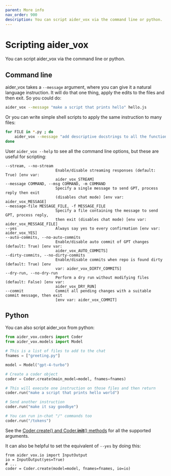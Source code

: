 ```yaml
---
parent: More info
nav_order: 900
description: You can script aider_vox via the command line or python.
---
```


# Scripting aider_vox

You can script aider_vox via the command line or python.

## Command line

aider_vox takes a `--message` argument, where you can give it a natural language instruction.
It will do that one thing, apply the edits to the files and then exit.
So you could do:

```bash
aider_vox --message "make a script that prints hello" hello.js
```

Or you can write simple shell scripts to apply the same instruction to many files:

```bash
for FILE in *.py ; do
    aider_vox --message "add descriptive docstrings to all the functions" $FILE
done
```

User `aider_vox --help` to see all the command line options, but these are useful for scripting:

```
--stream, --no-stream
                      Enable/disable streaming responses (default: True) [env var:
                      aider_vox_STREAM]
--message COMMAND, --msg COMMAND, -m COMMAND
                      Specify a single message to send GPT, process reply then exit
                      (disables chat mode) [env var: aider_vox_MESSAGE]
--message-file MESSAGE_FILE, -f MESSAGE_FILE
                      Specify a file containing the message to send GPT, process reply,
                      then exit (disables chat mode) [env var: aider_vox_MESSAGE_FILE]
--yes                 Always say yes to every confirmation [env var: aider_vox_YES]
--auto-commits, --no-auto-commits
                      Enable/disable auto commit of GPT changes (default: True) [env var:
                      aider_vox_AUTO_COMMITS]
--dirty-commits, --no-dirty-commits
                      Enable/disable commits when repo is found dirty (default: True) [env
                      var: aider_vox_DIRTY_COMMITS]
--dry-run, --no-dry-run
                      Perform a dry run without modifying files (default: False) [env var:
                      aider_vox_DRY_RUN]
--commit              Commit all pending changes with a suitable commit message, then exit
                      [env var: aider_vox_COMMIT]
```


## Python

You can also script aider_vox from python:

```python
from aider_vox.coders import Coder
from aider_vox.models import Model

# This is a list of files to add to the chat
fnames = ["greeting.py"]

model = Model("gpt-4-turbo")

# Create a coder object
coder = Coder.create(main_model=model, fnames=fnames)

# This will execute one instruction on those files and then return
coder.run("make a script that prints hello world")

# Send another instruction
coder.run("make it say goodbye")

# You can run in-chat "/" commands too
coder.run("/tokens")

```

See the
[Coder.create() and Coder.__init__() methods](https://github.com/paul-gauthier/aider_vox/blob/main/aider_vox/coders/base_coder.py)
for all the supported arguments.

It can also be helpful to set the equivalent of `--yes` by doing this:

```
from aider_vox.io import InputOutput
io = InputOutput(yes=True)
# ...
coder = Coder.create(model=model, fnames=fnames, io=io)
```

